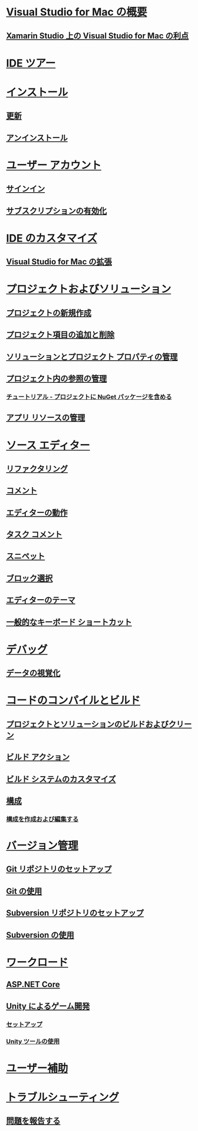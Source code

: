 # [Visual Studio for Mac の概要](index.md)
## [Xamarin Studio 上の Visual Studio for Mac の利点](benefits-vsmac-over-xs.md)
# [IDE ツアー](ide-tour.md)

# [インストール](installation.md)
## [更新](update.md)
## [アンインストール](uninstall.md)

# [ユーザー アカウント](user-accounts.md)
## [サインイン](signing-in.md)
## [サブスクリプションの有効化](activation.md)

# [IDE のカスタマイズ](customizing-the-ide.md)
## [Visual Studio for Mac の拡張](extending-visual-studio-mac.md)


# [プロジェクトおよびソリューション](projects-and-solutions.md)
## [プロジェクトの新規作成](create-new-projects.md)
## [プロジェクト項目の追加と削除](add-and-remove-project-items.md)
## [ソリューションとプロジェクト プロパティの管理](managing-solutions-and-project-properties.md)
## [プロジェクト内の参照の管理](managing-references-in-a-project.md)
### [チュートリアル - プロジェクトに NuGet パッケージを含める](nuget-walkthrough.md)
## [アプリ リソースの管理](managing-app-resources.md)

# [ソース エディター](source-editor.md)
## [リファクタリング](refactoring.md)
## [コメント](comments.md)
## [エディターの動作](editor-behavior.md)
## [タスク コメント](task-comments.md)
## [スニペット](snippets.md)
## [ブロック選択](block-selection.md)
## [エディターのテーマ](editor-themes.md)
## [一般的なキーボード ショートカット](keyboard-shortcuts.md)

# [デバッグ](debugging.md)
## [データの視覚化](data-visualizations.md)

# [コードのコンパイルとビルド](compiling-and-building.md)
## [プロジェクトとソリューションのビルドおよびクリーン](building-and-cleaning-projects-and-solutions.md)
## [ビルド アクション](build-actions.md)
## [ビルド システムのカスタマイズ](customizing-build-system.md)
## [構成](configurations.md)
### [構成を作成および編集する](create-and-edit-configurations.md)

# [バージョン管理](version-control.md)
## [Git リポジトリのセットアップ](set-up-git-repository.md)
## [Git の使用](working-with-git.md)
## [Subversion リポジトリのセットアップ](set-up-subversion-repository.md)
## [Subversion の使用](working-with-subversion.md)

# [ワークロード](workloads.md)
## [ASP.NET Core](asp-net-core.md)
## [Unity によるゲーム開発](unity-tools.md)
### [セットアップ](setup-vsmac-tools-unity.md)
### [Unity ツールの使用](using-vsmac-tools-unity.md)

# [ユーザー補助](accessibility.md)

# [トラブルシューティング](troubleshooting.md)
## [問題を報告する](report-a-problem.md)
